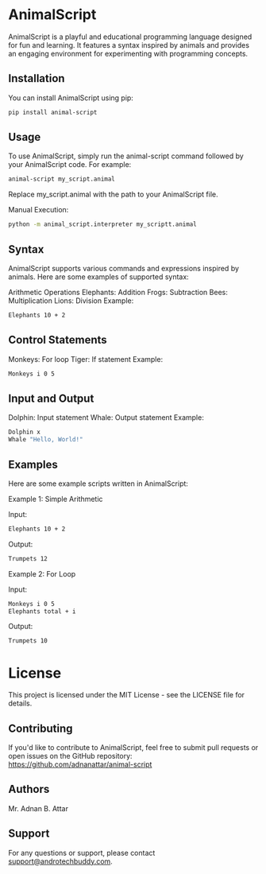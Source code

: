 # AnimalScript

AnimalScript is a playful and educational programming language designed for fun and learning. It features a syntax inspired by animals and provides an engaging environment for experimenting with programming concepts.

## Installation

You can install AnimalScript using pip:

```bash
pip install animal-script
```

## Usage
To use AnimalScript, simply run the animal-script command followed by your AnimalScript code. For example:

```bash
animal-script my_script.animal 
```
Replace my_script.animal with the path to your AnimalScript file.

Manual Execution: 
```bash
python -m animal_script.interpreter my_scriptt.animal
```

## Syntax
AnimalScript supports various commands and expressions inspired by animals. Here are some examples of supported syntax:

Arithmetic Operations
Elephants: Addition
Frogs: Subtraction
Bees: Multiplication
Lions: Division
Example: 
```bash
Elephants 10 + 2
```

## Control Statements
Monkeys: For loop
Tiger: If statement
Example:
```bash
Monkeys i 0 5
```

## Input and Output
Dolphin: Input statement
Whale: Output statement
Example:
```bash
Dolphin x
Whale "Hello, World!"
```



## Examples
Here are some example scripts written in AnimalScript:

Example 1: Simple Arithmetic

Input:
```bash
Elephants 10 + 2
```

Output:
```bash
Trumpets 12
```

Example 2: For Loop

Input:
```bash
Monkeys i 0 5
Elephants total + i
```

Output:
```bash
Trumpets 10
```

# License
This project is licensed under the MIT License - see the LICENSE file for details.

## Contributing
If you'd like to contribute to AnimalScript, feel free to submit pull requests or open issues on the GitHub repository: https://github.com/adnanattar/animal-script

## Authors
Mr. Adnan B. Attar

## Support
For any questions or support, please contact support@androtechbuddy.com.